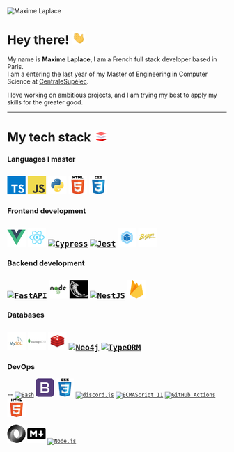 <img src="assets/title banner.gif" alt="Maxime Laplace" />

# Hey there! <img src="https://github.com/MaximeLaplace/maximelaplace/blob/main/assets/wave.gif?raw=true" width="30px">

My name is <b>Maxime Laplace</b>, I am a French full stack developer based in Paris.  
I am a entering the last year of my Master of Engineering in Computer Science at [CentraleSupélec](https://www.centralesupelec.fr).

I love working on ambitious projects, and I am trying my best to apply my skills for the greater good.

---

# My tech stack <img src="https://github.com/MaximeLaplace/maximelaplace/blob/main/assets/stack.gif?raw=true" width="30px">

### Languages I master

<code><a href="https://www.typescriptlang.org"><img alt="TypeScript" title="TypeScript" src="https://raw.githubusercontent.com/github/explore/80688e429a7d4ef2fca1e82350fe8e3517d3494d/topics/typescript/typescript.png" height="42"></a></code>
<code><a href="https://developer.mozilla.org/en-US/docs/Web/JavaScript"><img alt="JavaScript" title="JavaScript" src="https://raw.githubusercontent.com/github/explore/80688e429a7d4ef2fca1e82350fe8e3517d3494d/topics/javascript/javascript.png" height="42"></a></code>
<code><a href="https://www.python.org/"><img alt="Python" title="Python" src="https://raw.githubusercontent.com/github/explore/80688e429a7d4ef2fca1e82350fe8e3517d3494d/topics/python/python.png" height="42"></a></code>
<code><a href="https://developer.mozilla.org/docs/Web/HTML"><img alt="HTML5" title="HTML5" src="https://raw.githubusercontent.com/github/explore/80688e429a7d4ef2fca1e82350fe8e3517d3494d/topics/html/html.png" height="42"></a></code>
<code><a href="https://developer.mozilla.org/docs/Web/CSS"><img alt="CSS" title="CSS" src="https://raw.githubusercontent.com/github/explore/80688e429a7d4ef2fca1e82350fe8e3517d3494d/topics/css/css.png" height="42"></a></code>
--
### Frontend development

<code><a href="https://vuejs.org/"><img alt="Vuejs" title="Vuejs" src="https://raw.githubusercontent.com/github/explore/80688e429a7d4ef2fca1e82350fe8e3517d3494d/topics/vue/vue.png" height="42"></a></code>
<code><a href="https://reactjs.org/"><img alt="React" title="React" src="https://raw.githubusercontent.com/github/explore/80688e429a7d4ef2fca1e82350fe8e3517d3494d/topics/react/react.png" height="42"></a></code>
<code><a href="https://www.cypress.io/"><img alt="Cypress" title="Cypress" src="https://avatars.githubusercontent.com/u/8908513?s=280&v=4" height="42"></a></code>
<code><a href="https://jestjs.io/fr/"><img alt="Jest" title="Jest" src="https://cdn.freebiesupply.com/logos/large/2x/jest-logo-png-transparent.png" height="42"></a></code>
<code><a href="https://webpack.js.org/"><img alt="Webpack" title="Webpack" src="https://raw.githubusercontent.com/github/explore/80688e429a7d4ef2fca1e82350fe8e3517d3494d/topics/webpack/webpack.png" height="42"></a></code>
<code><a href="https://babeljs.io/"><img alt="Babel" title="Babel" src="https://raw.githubusercontent.com/github/explore/80688e429a7d4ef2fca1e82350fe8e3517d3494d/topics/babel/babel.png" height="42"></a></code>
--
### Backend development

<code><a href="https://fastapi.tiangolo.com/"><img alt="FastAPI" title="FastAPI" src="https://cdn.worldvectorlogo.com/logos/fastapi.svg" height="42"></a></code>
<code><a href="https://nodejs.org/"><img alt="NodeJS" title="NodeJS" src="assets/node-logo.png" height="42"></a></code>
<code><a href="https://flask.palletsprojects.com/en/2.0.x/"><img alt="Flask" title="Flask" src="assets/flask-logo.png" height="42"></a></code>
<code><a href="https://nestjs.com/"><img alt="NestJS" title="NestJS" src="https://docs.nestjs.kr/assets/logo-small.svg" height="42"></a></code>
<code><a href="https://firebase.google.com/"><img alt="FireBase" title="FireBase" src="assets/firebase-logo.png" height="42"></a></code>
--

### Databases

<code><a href="https://www.mysql.com/"><img alt="MySQL" title="MySQL" src="https://raw.githubusercontent.com/github/explore/80688e429a7d4ef2fca1e82350fe8e3517d3494d/topics/mysql/mysql.png" height="42"></a></code>
<code><a href="https://www.mongodb.com/"><img alt="MongoDB" title="MongoDB" src="https://raw.githubusercontent.com/github/explore/80688e429a7d4ef2fca1e82350fe8e3517d3494d/topics/mongodb/mongodb.png" height="42"></a></code>
<code><a href="https://redis.io/"><img alt="Redis" title="Redis" src="https://raw.githubusercontent.com/github/explore/80688e429a7d4ef2fca1e82350fe8e3517d3494d/topics/redis/redis.png" height="42"></a></code>
<code><a href="https://neo4j.com/"><img alt="Neo4j" title="Neo4j" src="assets/neo4j-logo" height="42"></a></code>
<code><a href="https://typeorm.io/#/"><img alt="TypeORM" title="TypeORM" src="assets/typeorm-logo" height="42"></a></code>
--

### DevOps


--
<code><a href="https://www.gnu.org/software/bash"><img alt="Bash" title="Bash" src="https://github.com/cheesits456/cheesits456/raw/master/icons/bash.png" height="42"></a></code>
<code><a href="https://getbootstrap.com"><img alt="Bootstrap" title="Bootstrap" src="https://raw.githubusercontent.com/github/explore/80688e429a7d4ef2fca1e82350fe8e3517d3494d/topics/bootstrap/bootstrap.png" height="42"></a></code>
<code><a href="https://www.w3.org/Style/CSS/Overview.en.html"><img alt="CSS 3" title="CSS 3" src="https://raw.githubusercontent.com/github/explore/80688e429a7d4ef2fca1e82350fe8e3517d3494d/topics/css/css.png" height="42"></a></code>
<code><a href="https://discord.js.org"><img alt="discord.js" title="discord.js" src="https://avatars0.githubusercontent.com/u/26492485" height="42"></a></code>
<code><a href="https://en.wikipedia.org/wiki/ECMAScript"><img alt="ECMAScript 11" title="ECMAScript 11" src="https://github.com/cheesits456/cheesits456/raw/master/icons/ecmascript.png" height="42"></a></code>
<code><a href="https://github.com/features/actions"><img alt="GitHub Actions" title="GitHub Actions" src="https://avatars0.githubusercontent.com/u/44036562" height="42"></a></code>
<code><a href="https://en.wikipedia.org/wiki/HTML"><img alt="HTML 5" title="HTML 5" src="https://raw.githubusercontent.com/github/explore/80688e429a7d4ef2fca1e82350fe8e3517d3494d/topics/html/html.png" height="42"></a></code>

<code><a href="http://www.json.org"><img alt="JSON" title="JSON" src="https://raw.githubusercontent.com/github/explore/80688e429a7d4ef2fca1e82350fe8e3517d3494d/topics/json/json.png" height="42"></a></code>
<code><a href="https://daringfireball.net/projects/markdown"><img alt="Markdown" title="Markdown" src="https://raw.githubusercontent.com/github/explore/80688e429a7d4ef2fca1e82350fe8e3517d3494d/topics/markdown/markdown.png" height="42"></a></code>
<code><a href="https://nodejs.org/en/"><img alt="Node.js" title="Node.js" src="https://github.com/cheesits456/cheesits456/raw/master/icons/node.png" height="42"></a></code>

